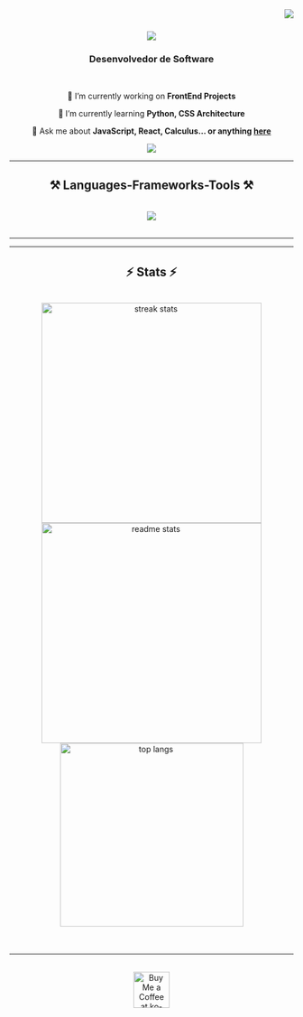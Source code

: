 <img align="right" src="https://visitor-badge.laobi.icu/badge?page_id=guilhermefurla.guilhermefurla" />

<h1 align="center">
    <img src="https://readme-typing-svg.herokuapp.com/?font=Righteous&size=35&center=true&vCenter=true&width=500&height=70&duration=4000&lines=Hi+There!+👋;+I'm+Guilherme+Furlanetti!;" />
</h1>

<h3 align="center">Desenvolvedor de Software</h3>

<br/>

<div align="center">
 
 🔭 I’m currently working on **FrontEnd Projects**
 
 🌱 I’m currently learning **Python, CSS Architecture**

💬 Ask me about **JavaScript, React, Calculus... or anything [here](https://github.com/guilhermefurla/guilhermefurla/issues)**

 </div>
 
<div align="center"> 
<!--   <a href="https://mail.google.com/mail/u/0/?hl=pt-BR#inbox?compose=DmwnWrRrlJJMVxssnQKmsTWbRkrDqGBCzHnWlTvrqHdmlsKPTfGBRzScbsZnlGxwFVMDglWkFmtv">
    <img src="https://img.shields.io/badge/Gmail-333333?style=for-the-badge&logo=gmail&logoColor=red" />
  </a> -->
  <a href="https://www.linkedin.com/in/guilherme-furlanetti-267a00302/" target="_blank">
    <img src="https://img.shields.io/badge/LinkedIn-0077B5?style=for-the-badge&logo=linkedin&logoColor=white" target="_blank" />
  </a>
</div>

 <hr/>
 
<h2 align="center">⚒️ Languages-Frameworks-Tools ⚒️</h2>
<br/>
<div align="center">
    <img src="https://skillicons.dev/icons?i=html,css,javascript,c,react,python,git,github,vscode" />
<!--     <img src="https://skillicons.dev/icons?i=nodejs" /><br> -->
</div>

<br/>
<hr/>
<!--
<div align="center">
  <h2>🐍 My Contributions 🐍</h2>
  <br>
</div>
![snake gif](https://github.com/guilhermefurla/guilhermefurla/blob/output/github-contribution-grid-snake.svg)
-->
<hr/>
<h2 align="center">⚡ Stats ⚡</h2>
<br>
<div align=center>
  <img width=390 src="https://github-readme-streak-stats-guilhermefurla.vercel.app/?user=guilhermefurla&count_private=true&theme=react&border_radius=10" alt="streak stats"/>
  <img width=390 src="https://github-readme-stats-guilhermefurla.vercel.app/api?username=guilhermefurla&count_private=true&show_icons=true&theme=react&rank_icon=github&border_radius=10" alt="readme stats" />
  <br/>
  <img width=325 align="center" src="https://github-readme-stats-guilhermefurla.vercel.app/api/top-langs/?username=guilhermefurla&hide=HTML&langs_count=8&layout=compact&theme=react&border_radius=10&size_weight=0.5&count_weight=0.5&exclude_repo=github-readme-stats" alt="top langs" />
</div>
<br/><br/>
<hr/>
<br/>
<div align="center">
<a href='https://ko-fi.com/V7V4RAK9C' target='_blank'><img height='64' style='border:0px;height:64px;' src='https://storage.ko-fi.com/cdn/kofi1.png?v=3' border='0' alt='Buy Me a Coffee at ko-fi.com' /></a>
</div>
<br/>



